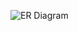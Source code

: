 ![ER Diagram](https://user-images.githubusercontent.com/78777371/115506336-90a0fe80-a29c-11eb-95a0-b9fdd0ffe3a9.png)

